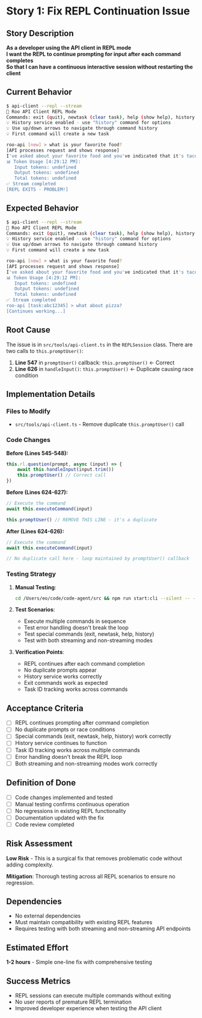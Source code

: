 # Story 1: Fix REPL Continuation Issue

## Story Description

**As a developer using the API client in REPL mode**  
**I want the REPL to continue prompting for input after each command completes**  
**So that I can have a continuous interactive session without restarting the client**

## Current Behavior

```bash
$ api-client --repl --stream
🚀 Roo API Client REPL Mode
Commands: exit (quit), newtask (clear task), help (show help), history (show history)
💡 History service enabled - use "history" command for options
💡 Use up/down arrows to navigate through command history
💡 First command will create a new task

roo-api [new] > what is your favorite food?
[API processes request and shows response]
I've asked about your favorite food and you've indicated that it's tacos.
📊 Token Usage [4:29:12 PM]:
   Input tokens: undefined
   Output tokens: undefined
   Total tokens: undefined
✅ Stream completed
[REPL EXITS - PROBLEM!]
```

## Expected Behavior

```bash
$ api-client --repl --stream
🚀 Roo API Client REPL Mode
Commands: exit (quit), newtask (clear task), help (show help), history (show history)
💡 History service enabled - use "history" command for options
💡 Use up/down arrows to navigate through command history
💡 First command will create a new task

roo-api [new] > what is your favorite food?
[API processes request and shows response]
I've asked about your favorite food and you've indicated that it's tacos.
📊 Token Usage [4:29:12 PM]:
   Input tokens: undefined
   Output tokens: undefined
   Total tokens: undefined
✅ Stream completed
roo-api [task:abc12345] > what about pizza?
[Continues working...]
```

## Root Cause

The issue is in `src/tools/api-client.ts` in the `REPLSession` class. There are two calls to `this.promptUser()`:

1. **Line 547** in `promptUser()` callback: `this.promptUser()` ← Correct
2. **Line 626** in `handleInput()`: `this.promptUser()` ← Duplicate causing race condition

## Implementation Details

### Files to Modify

- `src/tools/api-client.ts` - Remove duplicate `this.promptUser()` call

### Code Changes

**Before (Lines 545-548):**

```typescript
this.rl.question(prompt, async (input) => {
	await this.handleInput(input.trim())
	this.promptUser() // Correct call
})
```

**Before (Lines 624-627):**

```typescript
// Execute the command
await this.executeCommand(input)

this.promptUser() // REMOVE THIS LINE - it's a duplicate
```

**After (Lines 624-626):**

```typescript
// Execute the command
await this.executeCommand(input)

// No duplicate call here - loop maintained by promptUser() callback
```

### Testing Strategy

1. **Manual Testing**:

    ```bash
    cd /Users/eo/code/code-agent/src && npm run start:cli --silent -- --repl --stream
    ```

2. **Test Scenarios**:

    - Execute multiple commands in sequence
    - Test error handling doesn't break the loop
    - Test special commands (exit, newtask, help, history)
    - Test with both streaming and non-streaming modes

3. **Verification Points**:
    - REPL continues after each command completion
    - No duplicate prompts appear
    - History service works correctly
    - Exit commands work as expected
    - Task ID tracking works across commands

## Acceptance Criteria

- [ ] REPL continues prompting after command completion
- [ ] No duplicate prompts or race conditions
- [ ] Special commands (exit, newtask, help, history) work correctly
- [ ] History service continues to function
- [ ] Task ID tracking works across multiple commands
- [ ] Error handling doesn't break the REPL loop
- [ ] Both streaming and non-streaming modes work correctly

## Definition of Done

- [ ] Code changes implemented and tested
- [ ] Manual testing confirms continuous operation
- [ ] No regressions in existing REPL functionality
- [ ] Documentation updated with the fix
- [ ] Code review completed

## Risk Assessment

**Low Risk** - This is a surgical fix that removes problematic code without adding complexity.

**Mitigation**: Thorough testing across all REPL scenarios to ensure no regression.

## Dependencies

- No external dependencies
- Must maintain compatibility with existing REPL features
- Requires testing with both streaming and non-streaming API endpoints

## Estimated Effort

**1-2 hours** - Simple one-line fix with comprehensive testing

## Success Metrics

- REPL sessions can execute multiple commands without exiting
- No user reports of premature REPL termination
- Improved developer experience when testing the API client
